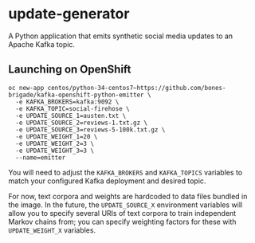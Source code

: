 # update-generator

A Python application that emits synthetic social media updates to an Apache Kafka topic.

## Launching on OpenShift

```
oc new-app centos/python-34-centos7~https://github.com/bones-brigade/kafka-openshift-python-emitter \
  -e KAFKA_BROKERS=kafka:9092 \
  -e KAFKA_TOPIC=social-firehose \
  -e UPDATE_SOURCE_1=austen.txt \
  -e UPDATE_SOURCE_2=reviews-1.txt.gz \
  -e UPDATE_SOURCE_3=reviews-5-100k.txt.gz \
  -e UPDATE_WEIGHT_1=20 \
  -e UPDATE_WEIGHT_2=3 \
  -e UPDATE_WEIGHT_3=3 \
  --name=emitter
```

You will need to adjust the `KAFKA_BROKERS` and `KAFKA_TOPICS` variables to match your configured
Kafka deployment and desired topic. 

For now, text corpora and weights are hardcoded to data files bundled in the image. In the
future, the `UPDATE_SOURCE_X` environment variables will allow you to specify several URIs of
text corpora to train independent Markov chains from; you can specify weighting factors for these
with `UPDATE_WEIGHT_X` variables.
